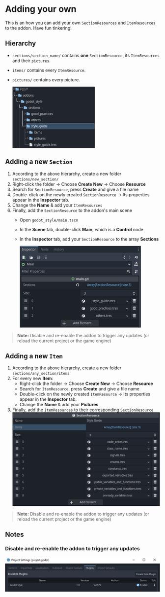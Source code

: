 # Adding your own


This is an how you can add your own `SectionResources` and `ItemResources` to the addon.
Have fun tinkering!


## Hierarchy
- `sections/section_name/` contains **one** `SectionResource`, its `ItemResources` and their `pictures`.

- `items/` contains every `ItemResource`.

- `pictures/` contains every picture. 

	![hierarchy](pictures/hierarchy.PNG)


## Adding a new `Section`

1. According to the above hierarchy, create a new folder `sections/new_section/`
2. Right-click the folder -> Choose **Create New** -> Choose **Resource**
3. Search for `SectionResource`, press **Create** and give a file name
4. Double-click on the newly created `SectionResource` -> Its properties appear in the **Inspector** tab.
5. Change the **Name** & add your `ItemResources`
6. Finally, add the `SectionResource` to the addon's main scene
	- Open `godot_style/main.tscn`
	- In the **Scene** tab, double-click **Main**, which is a **Control** node
	- In the **Inspector** tab, add your `SectionResource` to the array **Sections**

		![main](pictures/main.PNG)

>**Note:** Disable and re-enable the addon to trigger any updates (or reload the current project or the game engine)



## Adding a new `Item`

1. According to the above hierarchy, create a new folder `sections/any_section/items`
2. For every new **Item**:
	- Right-click the folder -> Choose **Create New** -> Choose **Resource**
	- Search for `ItemResource`, press **Create** and give a file name
	- Double-click on the newly created `ItemResource` -> Its properties appear in the **Inspector** tab.
	- Change the **Name** & add your **Pictures**
4. Finally, add the `ItemResources` to their corresponding `SectionResource`
	![section-resource](pictures/section_resource.PNG)

>**Note:** Disable and re-enable the addon to trigger any updates (or reload the current project or the game engine)


## Notes

### Disable and re-enable the addon to trigger any updates

![enabling-addon](pictures/enable_addon.PNG)
